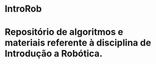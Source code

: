 # IntroRob
# Repositório de algoritmos e materiais referente à disciplina de Introdução a Robótica.
